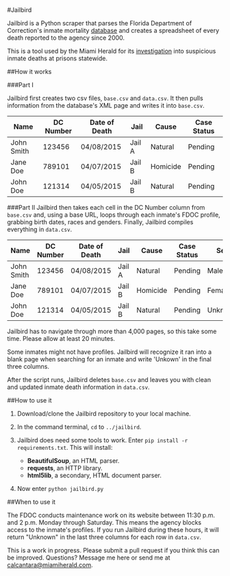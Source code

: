#Jailbird

Jailbird is a Python scraper that parses the Florida Department of Correction's inmate mortality [database](http://www.dc.state.fl.us/pub/mortality/) and creates a spreadsheet of every death reported to the agency since 2000. 

This is a tool used by the Miami Herald for its [investigation](http://www.miamiherald.com/news/special-reports/florida-prisons/) into suspicious inmate deaths at prisons statewide.


##How it works

###Part I

Jailbird first creates two csv files, `base.csv` and `data.csv`. It then pulls information from the database's XML page and writes it into `base.csv`. 

| Name       | DC Number  | Date of Death | Jail   | Cause    | Case Status |
|------------|------------|---------------|--------|----------|-------------|
| John Smith | 123456     | 04/08/2015    | Jail A | Natural  | Pending     |
| Jane Doe   | 789101     | 04/07/2015    | Jail B | Homicide | Pending     |
| John Doe   | 121314     | 04/05/2015    | Jail B | Natural  | Pending     |


###Part II
Jailbird then takes each cell in the DC Number column from `base.csv` and, using a base URL, loops through each inmate's FDOC profile, grabbing birth dates, races and genders. Finally, Jailbird compiles everything in `data.csv`. 

| Name       | DC Number  | Date of Death | Jail   | Cause    | Case Status | Sex    | Race    | Date of Birth |
|------------|------------|---------------|--------|----------|-------------|--------|---------|---------------|
| John Smith | 123456     | 04/08/2015    | Jail A | Natural  | Pending     | Male   | White   | 03/14/1987    |
| Jane Doe   | 789101     | 04/07/2015    | Jail B | Homicide | Pending     | Female | Black   | 05/12/1973    |
| John Doe   | 121314     | 04/05/2015    | Jail B | Natural  | Pending     | Unknown   | Unknown | Unknown       |


Jailbird has to navigate through more than 4,000 pages, so this take some time. Please allow at least 20 minutes. 

Some inmates might not have profiles. Jailbird will recognize it ran into a blank page when searching for an inmate and write 'Unkown' in the final three columns.

After the script runs, Jailbird deletes `base.csv` and leaves you with clean and updated inmate death information in `data.csv`.

##How to use it

1. Download/clone the Jailbird repository to your local machine.
2. In the command terminal, `cd` to  `../jailbird`.
3. Jailbird does need some tools to work. Enter `pip install -r requirements.txt`. This will install:
	* **BeautifulSoup**, an HTML parser.
	* **requests**, an HTTP library.
	* **html5lib**, a secondary, HTML document parser.
	
4. Now enter `python jailbird.py`


##When to use it


The FDOC conducts maintenance work on its website between 11:30 p.m. and 2 p.m. Monday through Saturday. This means the agency blocks access to the inmate's profiles. If you run Jailbird during these hours, it will return "Unknown" in the last three columns for each row in `data.csv`.

This is a work in progress. Please submit a pull request if you think this can be improved. Questions? Message me here or send me at [calcantara@miamiherald.com](mailto:calcantara@miamiherald.com).

